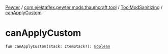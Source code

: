 [Pewter](../../index.md) / [com.ejektaflex.pewter.mods.thaumcraft.tool](../index.md) / [ToolModSanitizing](index.md) / [canApplyCustom](./can-apply-custom.md)

# canApplyCustom

`fun canApplyCustom(stack: ItemStack?): `[`Boolean`](https://kotlinlang.org/api/latest/jvm/stdlib/kotlin/-boolean/index.html)